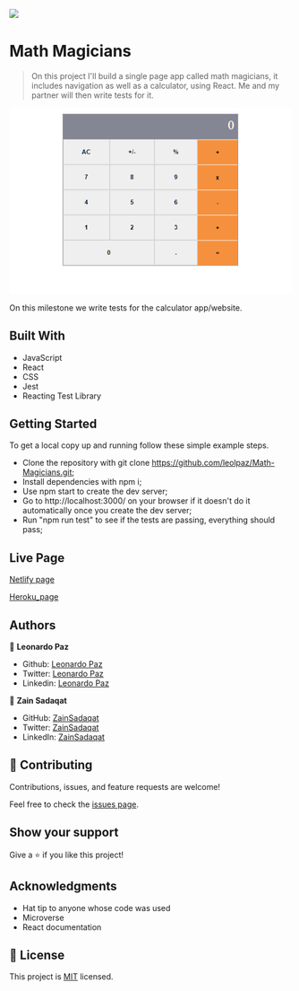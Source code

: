 ![](https://img.shields.io/badge/Microverse-blueviolet)

# Math Magicians

> On this project I'll build a single page app called math magicians, it includes navigation as well as a calculator, using React.
> Me and my partner will then write tests for it.

![screenshot](./app_screenshot.png)

On this milestone we write tests for the calculator app/website.

## Built With

- JavaScript
- React
- CSS
- Jest
- Reacting Test Library


## Getting Started


To get a local copy up and running follow these simple example steps.

- Clone the repository with git clone https://github.com/leolpaz/Math-Magicians.git;
- Install dependencies with npm i;
- Use npm start to create the dev server;
- Go to http://localhost:3000/ on your browser if it doesn't do it automatically once you create the dev server;
- Run "npm run test" to see if the tests are passing, everything should pass;

## Live Page


[Netlify page](https://leolpaz-math-magician.netlify.app/)

[Heroku_page](https://leolpaz-math-magicians.herokuapp.com/)

## Authors

👤 **Leonardo Paz**

- Github: [Leonardo Paz](https://github.com/leolpaz)
- Twitter: [Leonardo Paz](https://twitter.com/leonardolpaz95)
- Linkedin: [Leonardo Paz](https://www.linkedin.com/in/leonardo-paz-a925611b5/)

👤 **Zain Sadaqat**

- GitHub: [ZainSadaqat](https://github.com/zainsadaqat)
- Twitter: [ZainSadaqat](https://twitter.com/zain_sadaqat)
- LinkedIn: [ZainSadaqat](https://linkedin.com/in/zain-sadaqat)

## 🤝 Contributing

Contributions, issues, and feature requests are welcome!

Feel free to check the [issues page](../../issues/).

## Show your support

Give a ⭐️ if you like this project!

## Acknowledgments

- Hat tip to anyone whose code was used
- Microverse
- React documentation

## 📝 License

This project is [MIT](./MIT.md) licensed.
